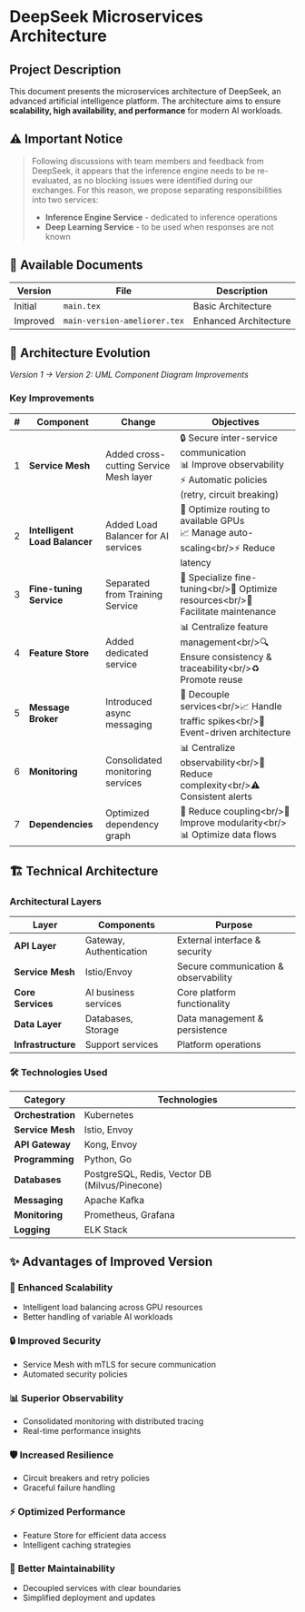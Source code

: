 # DeepSeek Microservices Architecture

## Project Description
This document presents the microservices architecture of DeepSeek, an advanced artificial intelligence platform. The architecture aims to ensure **scalability, high availability, and performance** for modern AI workloads.

## ⚠️ Important Notice
> Following discussions with team members and feedback from DeepSeek, it appears that the inference engine needs to be re-evaluated, as no blocking issues were identified during our exchanges. For this reason, we propose separating responsibilities into two services:
> - **Inference Engine Service** - dedicated to inference operations
> - **Deep Learning Service** - to be used when responses are not known

## 📁 Available Documents
| Version | File | Description |
|---------|------|-------------|
| Initial | `main.tex` | Basic Architecture |
| Improved | `main-version-ameliorer.tex` | Enhanced Architecture |

## 🚀 Architecture Evolution
*Version 1 → Version 2: UML Component Diagram Improvements*

### Key Improvements

| # | Component | Change | Objectives |
|---|-----------|--------|------------|
| 1 | **Service Mesh** | Added cross-cutting Service Mesh layer | 🔒 Secure inter-service communication<br/>📊 Improve observability<br/>⚡ Automatic policies (retry, circuit breaking) |
| 2 | **Intelligent Load Balancer** | Added Load Balancer for AI services | 🎯 Optimize routing to available GPUs<br/>📈 Manage auto-scaling<br️/>⚡ Reduce latency |
| 3 | **Fine-tuning Service** | Separated from Training Service | 🎯 Specialize fine-tuning<br️/>🔄 Optimize resources<br️/>🔧 Facilitate maintenance |
| 4 | **Feature Store** | Added dedicated service | 📊 Centralize feature management<br️/>🔍 Ensure consistency & traceability<br️/>♻️ Promote reuse |
| 5 | **Message Broker** | Introduced async messaging | 🔗 Decouple services<br️/>📈 Handle traffic spikes<br️/>🎯 Event-driven architecture |
| 6 | **Monitoring** | Consolidated monitoring services | 📊 Centralize observability<br️/>🔄 Reduce complexity<br️/>⚠️ Consistent alerts |
| 7 | **Dependencies** | Optimized dependency graph | 🔗 Reduce coupling<br️/>🧩 Improve modularity<br️/>📊 Optimize data flows |

## 🏗️ Technical Architecture

### Architectural Layers
| Layer | Components | Purpose |
|-------|------------|---------|
| **API Layer** | Gateway, Authentication | External interface & security |
| **Service Mesh** | Istio/Envoy | Secure communication & observability |
| **Core Services** | AI business services | Core platform functionality |
| **Data Layer** | Databases, Storage | Data management & persistence |
| **Infrastructure** | Support services | Platform operations |

### 🛠️ Technologies Used
| Category | Technologies |
|----------|-------------|
| **Orchestration** | Kubernetes |
| **Service Mesh** | Istio, Envoy |
| **API Gateway** | Kong, Envoy |
| **Programming** | Python, Go |
| **Databases** | PostgreSQL, Redis, Vector DB (Milvus/Pinecone) |
| **Messaging** | Apache Kafka |
| **Monitoring** | Prometheus, Grafana |
| **Logging** | ELK Stack |

## ✨ Advantages of Improved Version

### 🎯 **Enhanced Scalability**
- Intelligent load balancing across GPU resources
- Better handling of variable AI workloads

### 🔒 **Improved Security**
- Service Mesh with mTLS for secure communication
- Automated security policies

### 📊 **Superior Observability**
- Consolidated monitoring with distributed tracing
- Real-time performance insights

### 🛡️ **Increased Resilience**
- Circuit breakers and retry policies
- Graceful failure handling

### ⚡ **Optimized Performance**
- Feature Store for efficient data access
- Intelligent caching strategies

### 🔧 **Better Maintainability**
- Decoupled services with clear boundaries
- Simplified deployment and updates
